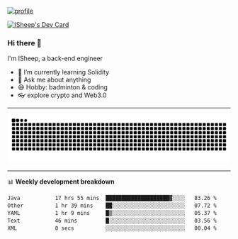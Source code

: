 [![profile](https://user-images.githubusercontent.com/54968314/208005045-e4b42f3b-833d-4242-bfcc-e764865553a2.svg)](https://www.calligrapher.ai/)

<a href="https://app.daily.dev/linziyang1106"><img src="https://api.daily.dev/devcards/v2/i4Spwx5Skx5FpTqWcwoit.png?r=kgx&type=wide" width="652" alt="ISheep's Dev Card"/></a>

### Hi there 🐏

I'm ISheep, a back-end engineer

- 🔭 I’m currently learning Solidity
- 💬 Ask me about anything
- 😄 Hobby: badminton & coding
- 👓 explore crypto and Web3.0

-------

![](https://raw.githubusercontent.com/ISheepp/ISheepp/output/github-contribution-grid-snake.svg)

-------

📊 **Weekly development breakdown**
<!--START_SECTION:waka-->

```txt
Java           17 hrs 55 mins  ████████████████████▓░░░░   83.26 %
Other          1 hr 39 mins    ██░░░░░░░░░░░░░░░░░░░░░░░   07.72 %
YAML           1 hr 9 mins     █▒░░░░░░░░░░░░░░░░░░░░░░░   05.37 %
Text           46 mins         █░░░░░░░░░░░░░░░░░░░░░░░░   03.56 %
XML            0 secs          ░░░░░░░░░░░░░░░░░░░░░░░░░   00.04 %
```

<!--END_SECTION:waka-->
